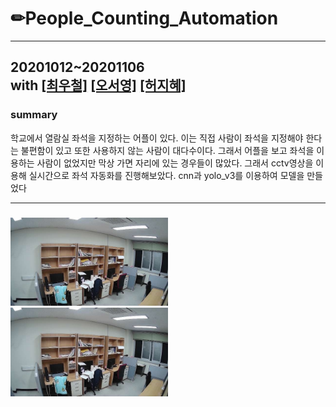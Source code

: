 # ✏People_Counting_Automation
 ---
20201012~20201106\
 with [[최우철]](https://github.com/choiwoochul) [[오서영]](https://github.com/standing-o) [[허지혜]](https://github.com/jihyeheo)
 ---
 ### summary
 학교에서 열람실 좌석을 지정하는 어플이 있다. 이는 직접 사람이 좌석을 지정해야 한다는 불편함이 있고 또한 사용하지 않는 사람이 대다수이다. 그래서 어플을 보고 좌석을 이용하는 사람이 없었지만 막상 가면 자리에 있는 경우들이 많았다. 그래서 cctv영상을 이용해 실시간으로 좌석 자동화를 진행해보았다. cnn과 yolo_v3를 이용하여 모델을 만들었다
 
 ---
 
 ### 
<img src="https://github.com/I-SUBIN/People_Counting_Automation/blob/main/code/yolo_v3/results/test1.jpg?raw=True" width="50%"> <img src="https://github.com/I-SUBIN/People_Counting_Automation/blob/main/code/yolo_v3/results/test1_r.jpg?raw=True" width="50%">

